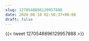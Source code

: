 ```yaml
---
slug: 1270548896129957888
date: 2020-06-10 02:50:37+00:00
draft: false
---
```


{{< tweet 1270548896129957888 >}}
